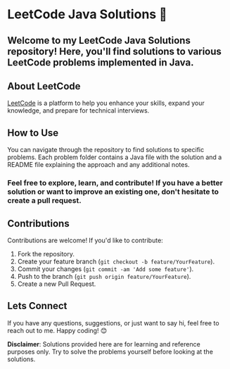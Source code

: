 #  LeetCode Java Solutions 🚀
## Welcome to my LeetCode Java Solutions repository! Here, you'll find solutions to various LeetCode problems implemented in Java.

## About LeetCode
[LeetCode](https://leetcode.com/) is a platform to help you enhance your skills, expand your knowledge, and prepare for technical interviews.

## How to Use
You can navigate through the repository to find solutions to specific problems. Each problem folder contains a Java file with the solution and a README file explaining the approach and any additional notes.

### Feel free to explore, learn, and contribute! If you have a better solution or want to improve an existing one, don't hesitate to create a pull request.

## Contributions
Contributions are welcome! If you'd like to contribute:
1. Fork the repository.
2. Create your feature branch (`git checkout -b feature/YourFeature`).
3. Commit your changes (`git commit -am 'Add some feature'`).
4. Push to the branch (`git push origin feature/YourFeature`).
5. Create a new Pull Request.

## Lets Connect
If you have any questions, suggestions, or just want to say hi, feel free to reach out to me. Happy coding! 😊

**Disclaimer**: Solutions provided here are for learning and reference purposes only. Try to solve the problems yourself before looking at the solutions.






